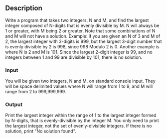 ## Description
Write a program that takes two integers, N and M, and find the largest integer composed of N-digits that is evenly divisible by M. N will always be 1 or greater, with M being 2 or greater. Note that some combinations of N and M will not have a solution.
Example: if you are given an N of 3 and M of 2, the largest integer with 3-digits is 999, but the largest 3-digit number that is evenly divisible by 2 is 998, since 998 Modulo 2 is 0. Another example is where N is 2 and M is 101. Since the largest 2-digit integer is 99, and no integers between 1 and 99 are divisible by 101, there is no solution.

### Input
You will be given two integers, N and M, on standard console input. They will be space delimited values where N will range from 1 to 9, and M will range from 2 to 999,999,999.


### Output
Print the largest integer within the range of 1 to the largest integer formed by N-digits, that is evenly-divisible by the integer M. You only need to print the largest integer, not the set of evenly-divisible integers. If there is no solution, print "No solution found".